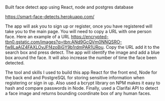 
Built face detect app using React, node and postgres database



https://smart-face-detects.herokuapp.com/

The app will ask you to sign up or register, once you have registered will take you to the main page. You will need to copy a URL with one person face. Here an example of a URL https://encrypted-tbn0.gstatic.com/images?q=tbn:ANd9GcQVm0NNQSRO-fw8LaAIZ4FAXLOvJFf4zoBiGY9b1rdmPAR1URou. Copy the URL add it to the search box and press detect. The app will identify the image and add a blue box around the face. It will also increase the number of time the face been detected.

The tool and skills I used to build this app React for the front end, Node for the back end and PostgreSQL for storing sensitive information when registering or sign in up. Also used a bcrypt library on NPM makes it easy to hash and compare passwords in Node. Finally, used a Clarifai API to detect a face image and returns bounding coordinate box of any human faces.
